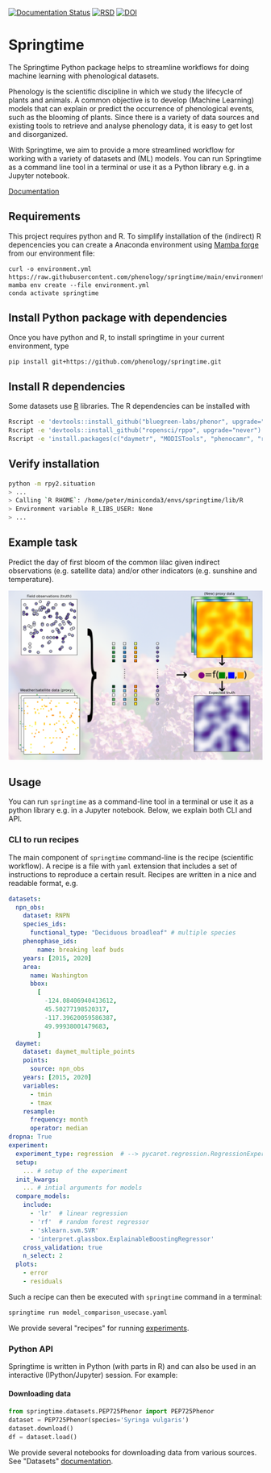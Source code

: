 <!--
SPDX-FileCopyrightText: 2023 Springtime authors

SPDX-License-Identifier: Apache-2.0
-->

[![Documentation Status](https://readthedocs.org/projects/springtime/badge/?version=latest)](https://springtime.readthedocs.io/en/latest/?badge=latest)
[![RSD](https://img.shields.io/badge/RSD-springtime-blue)](https://research-software-directory.org/software/springtime)
[![DOI](https://zenodo.org/badge/DOI/10.5281/zenodo.7835299.svg)](https://doi.org/10.5281/zenodo.7835299)


<!--intro-start-->
# Springtime

The Springtime Python package helps to streamline workflows for doing machine
learning with phenological datasets.

Phenology is the scientific discipline in which we study the lifecycle of plants
and animals. A common objective is to develop (Machine Learning) models that can
explain or predict the occurrence of phenological events, such as the blooming
of plants. Since there is a variety of data sources and existing tools to
retrieve and analyse phenology data, it is easy to get lost and disorganized.

With Springtime, we aim to provide a more streamlined workflow for working with
a variety of datasets and (ML) models. You can run Springtime as a command line
tool in a terminal or use it as a Python library e.g. in a Jupyter notebook.

<!--intro-end-->

[Documentation](https://springtime.readthedocs.io/)

<!--installation-start-->
## Requirements

This project requires python and R. To simplify installation of the (indirect) R
depencencies you can create a Anaconda environment using [Mamba
forge](https://github.com/conda-forge/miniforge#mambaforge) from our environment file:

```shell
curl -o environment.yml https://raw.githubusercontent.com/phenology/springtime/main/environment.yml
mamba env create --file environment.yml
conda activate springtime
```

## Install Python package with dependencies

Once you have python and R, to install springtime in your current environment,
type

```bash
pip install git+https://github.com/phenology/springtime.git
```

## Install R dependencies

Some datasets use [R](https://www.r-project.org/) libraries. The R dependencies
can be installed with

```bash
Rscript -e 'devtools::install_github("bluegreen-labs/phenor", upgrade="never")'
Rscript -e 'devtools::install_github("ropensci/rppo", upgrade="never")'
Rscript -e 'install.packages(c("daymetr", "MODISTools", "phenocamr", "rnpn"), repos = "http://cran.us.r-project.org")'
```


## Verify installation

```bash
python -m rpy2.situation
> ...
> Calling `R RHOME`: /home/peter/miniconda3/envs/springtime/lib/R
> Environment variable R_LIBS_USER: None
> ...
```
<!--installation-end-->

<!--illustration-start-->
## Example task

Predict the day of first bloom of the common lilac given indirect observations
(e.g. satellite data) and/or other indicators (e.g. sunshine and temperature).

![illustration_example_use_case](docs/illustration.png)
<!--illustration-end-->

## Usage
<!--usage-start-->
You can run `springtime` as a command-line tool in a terminal or use it as a python library e.g. in a Jupyter notebook. Below, we explain both CLI and API.
<!--usage-end-->

<!--recipe-start-->
### CLI to run recipes

The main component of `springtime` command-line is the recipe (scientific
workflow). A recipe is a file with `yaml` extension that includes a set of
instructions to reproduce a certain result. Recipes are written in a nice and
readable format,
e.g.

```yaml
datasets:
  npn_obs:
    dataset: RNPN
    species_ids:
      functional_type: "Deciduous broadleaf" # multiple species
    phenophase_ids:
        name: breaking leaf buds
    years: [2015, 2020]
    area:
      name: Washington
      bbox:
        [
          -124.08406940413612,
          45.50277198520317,
          -117.39620059586387,
          49.99938001479683,
        ]
  daymet:
    dataset: daymet_multiple_points
    points:
      source: npn_obs
    years: [2015, 2020]
    variables:
      - tmin
      - tmax
    resample:
      frequency: month
      operator: median
dropna: True
experiment:
  experiment_type: regression  # --> pycaret.regression.RegressionExperiment
  setup:
    ... # setup of the experiment
  init_kwargs:
    ... # intial arguments for models
  compare_models:
    include:
      - 'lr'  # linear regression
      - 'rf'  # random forest regressor
      - 'sklearn.svm.SVR'
      - 'interpret.glassbox.ExplainableBoostingRegressor'
    cross_validation: true
    n_select: 2
  plots:
    - error
    - residuals
```

Such a recipe can then be executed with `springtime` command in a terminal:

```bash
springtime run model_comparison_usecase.yaml
```

We provide several "recipes" for running
[experiments](https://springtime.readthedocs.io/en/latest/experiments/).

<!--recipe-end-->

<!--api-start-->
### Python API

Springtime is written in Python (with parts in R) and can also be used in an
interactive (IPython/Jupyter) session. For example:

#### Downloading data

```Python
from springtime.datasets.PEP725Phenor import PEP725Phenor
dataset = PEP725Phenor(species='Syringa vulgaris')
dataset.download()
df = dataset.load()
```

We provide several notebooks for downloading data from various sources.
See "Datasets"
[documentation](https://springtime.readthedocs.io/en/latest/datasets/).


<!--api-end-->
